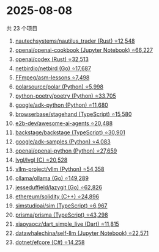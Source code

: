 # 2025-08-08

共 23 个项目

<!-- BEGIN GITHUB -->
<!-- 最后更新时间 2025-08-08 20:19:35 +0800 -->
1. [nautechsystems/nautilus_trader (Rust) ⭐12,548](https://github.com/nautechsystems/nautilus_trader)
1. [openai/openai-cookbook (Jupyter Notebook) ⭐66,227](https://github.com/openai/openai-cookbook)
1. [openai/codex (Rust) ⭐32,513](https://github.com/openai/codex)
1. [netbirdio/netbird (Go) ⭐17,687](https://github.com/netbirdio/netbird)
1. [FFmpeg/asm-lessons ⭐7,498](https://github.com/FFmpeg/asm-lessons)
1. [polarsource/polar (Python) ⭐5,998](https://github.com/polarsource/polar)
1. [python-poetry/poetry (Python) ⭐33,705](https://github.com/python-poetry/poetry)
1. [google/adk-python (Python) ⭐11,680](https://github.com/google/adk-python)
1. [browserbase/stagehand (TypeScript) ⭐15,580](https://github.com/browserbase/stagehand)
1. [e2b-dev/awesome-ai-agents ⭐20,488](https://github.com/e2b-dev/awesome-ai-agents)
1. [backstage/backstage (TypeScript) ⭐30,901](https://github.com/backstage/backstage)
1. [google/adk-samples (Python) ⭐4,083](https://github.com/google/adk-samples)
1. [openai/openai-python (Python) ⭐27,659](https://github.com/openai/openai-python)
1. [lvgl/lvgl (C) ⭐20,528](https://github.com/lvgl/lvgl)
1. [vllm-project/vllm (Python) ⭐54,358](https://github.com/vllm-project/vllm)
1. [ollama/ollama (Go) ⭐149,289](https://github.com/ollama/ollama)
1. [jesseduffield/lazygit (Go) ⭐62,826](https://github.com/jesseduffield/lazygit)
1. [ethereum/solidity (C++) ⭐24,896](https://github.com/ethereum/solidity)
1. [simstudioai/sim (TypeScript) ⭐6,967](https://github.com/simstudioai/sim)
1. [prisma/prisma (TypeScript) ⭐43,298](https://github.com/prisma/prisma)
1. [xiaoyaocz/dart_simple_live (Dart) ⭐11,815](https://github.com/xiaoyaocz/dart_simple_live)
1. [datawhalechina/self-llm (Jupyter Notebook) ⭐22,571](https://github.com/datawhalechina/self-llm)
1. [dotnet/efcore (C#) ⭐14,258](https://github.com/dotnet/efcore)
<!-- END GITHUB -->